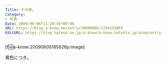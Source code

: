 ```yaml
---
Title: その車、
Category:
- 写真
Date: 2009-06-06T11:20:55+09:00
URL: https://blog.a-know.me/entry/20090606/1244254855
EditURL: https://blog.hatena.ne.jp/a-know/a-know.hateblo.jp/atom/entry/12921228815727980056
---
```



[f:id:a-know:20090606185826p:image]

黄色につき。
